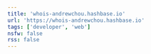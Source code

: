 ```yaml
---
title: 'whois-andrewchou.hashbase.io'
url: 'https://whois-andrewchou.hashbase.io'
tags: ['developer', 'web']
nsfw: false
rss: false
---
```

